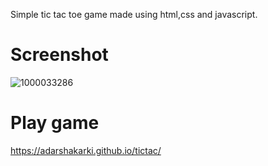 Simple tic tac toe game made using html,css and javascript.
# Screenshot
![1000033286](https://github.com/Adarshakarki/tictac/assets/111886610/38a762d2-7839-4101-ace4-72a8800ac0e1)

# Play game
https://adarshakarki.github.io/tictac/
